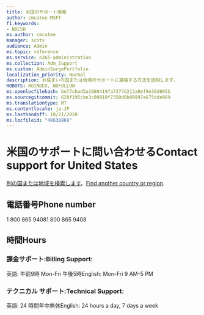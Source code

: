 ```yaml
---
title: 米国のサポート情報
author: cmcatee-MSFT
f1.keywords:
- NOCSH
ms.author: cmcatee
manager: scotv
audience: Admin
ms.topic: reference
ms.service: o365-administration
ms.collection: Adm_Support
ms.custom: AdminSurgePortfolio
localization_priority: Normal
description: お住まいの国または地域のサポートに連絡する方法を説明します。
ROBOTS: NOINDEX, NOFOLLOW
ms.openlocfilehash: be77cbad5a1980419fa7277d213a8ef9e36d895b
ms.sourcegitcommit: 628f195cbe3c00910f7350d8b09997a675dde989
ms.translationtype: MT
ms.contentlocale: ja-JP
ms.lasthandoff: 10/21/2020
ms.locfileid: "48638869"
---
```

# <a name="contact-support-for-united-states"></a><span data-ttu-id="7d973-103">米国のサポートに問い合わせる</span><span class="sxs-lookup"><span data-stu-id="7d973-103">Contact support for United States</span></span>

<span data-ttu-id="7d973-104">[別の国または地域を検索します](../contact-support-for-business-products.md)。</span><span class="sxs-lookup"><span data-stu-id="7d973-104">[Find another country or region](../contact-support-for-business-products.md).</span></span>

## <a name="phone-number"></a><span data-ttu-id="7d973-105">電話番号</span><span class="sxs-lookup"><span data-stu-id="7d973-105">Phone number</span></span>
<span data-ttu-id="7d973-106">1 800 865 9408</span><span class="sxs-lookup"><span data-stu-id="7d973-106">1 800 865 9408</span></span>

## <a name="hours"></a><span data-ttu-id="7d973-107">時間</span><span class="sxs-lookup"><span data-stu-id="7d973-107">Hours</span></span>
### <a name="billing-support"></a><span data-ttu-id="7d973-108">課金サポート:</span><span class="sxs-lookup"><span data-stu-id="7d973-108">Billing Support:</span></span>

<span data-ttu-id="7d973-109">英語: 午前9時 Mon-Fri 午後5時</span><span class="sxs-lookup"><span data-stu-id="7d973-109">English: Mon-Fri 9 AM-5 PM</span></span>

### <a name="technical-support"></a><span data-ttu-id="7d973-110">テクニカル サポート:</span><span class="sxs-lookup"><span data-stu-id="7d973-110">Technical Support:</span></span>

<span data-ttu-id="7d973-111">英語: 24 時間年中無休</span><span class="sxs-lookup"><span data-stu-id="7d973-111">English: 24 hours a day, 7 days a week</span></span>
